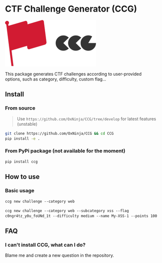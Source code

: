 # CTF Challenge Generator (CCG)

![Logo](static/logo.png)

This package generates CTF challenges according to user-provided options, such as category, difficulty, custom flag...

## Install

### From source

> Use `https://github.com/OxNinja/CCG/tree/develop` for latest features (unstable)

```sh
git clone https://github.com/OxNinja/CCG && cd CCG
pip install -e .
```

### From PyPi package (not available for the moment)

```sh
pip install ccg
```

## How to use

### Basic usage

`ccg new challenge --category web`

`ccg new challenge --category web --subcategory xss --flag c0ngr4tz_y0u_foUNd_1t --difficulty medium --name My-XSS-1 --points 100`

## FAQ

### I can't install CCG, what can I do?

Blame me and create a new question in the repository.
